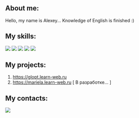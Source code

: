 ## About me:
Hello, my name is Alexey... Knowledge of English is finished :)

## My skills:
<img src="https://img.shields.io/badge/HTML-C0C0C0?style=for-the-badge&logo=HTML5&logoColor=E34F26"> <img src="https://img.shields.io/badge/CSS-C0C0C0?style=for-the-badge&logo=CSS3&logoColor=1572B6"> <img src="https://img.shields.io/badge/Sass-C0C0C0?style=for-the-badge&logo=Sass&logoColor=CC6699"> <img src="https://img.shields.io/badge/Git-C0C0C0?style=for-the-badge&logo=Git&logoColor=F05032"> <img src="https://img.shields.io/badge/Gulp-C0C0C0?style=for-the-badge&logo=Gulp&logoColor=CF4647">

## My projects:
1. https://glopt.learn-web.ru
2. https://mariela.learn-web.ru [ В разработке... ]

## My contacts:
<a href="https://t.me/Aleksevr" target="_blank">
  <img src="https://img.shields.io/badge/Telegram-C0C0C0?style=for-the-badge&logo=Telegram&logoColor=26A5E4">
</a>
